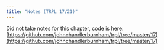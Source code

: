```yaml
---
title: "Notes (TRPL 17/21)"
---
```


Did not take notes for this chapter, code is here:
[https://github.com/johnchandlerburnham/trpl/tree/master/17](https://github.com/johnchandlerburnham/trpl/tree/master/17)
